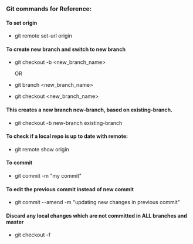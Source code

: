 ### Git commands for Reference:

#### To set origin 
  * git remote set-url origin <clone-url-from-gitlab>
 
#### To create new branch and switch to new branch
  * git checkout -b <new_branch_name>
    
    OR
  * git branch <new_branch_name>
  * git checkout <new_branch_name>

#### This creates a new branch new-branch, based on existing-branch.
  * git checkout -b new-branch existing-branch
  
#### To check if a local repo is up to date with remote:
  * git remote show origin
   
#### To commit
  * git commit -m "my commit"
   
#### To edit the previous commit instead of new commit
  * git commit --amend -m "updating new changes in previous commit"
   
#### Discard any local changes which are not committed in ALL branches and master
  * git checkout -f


